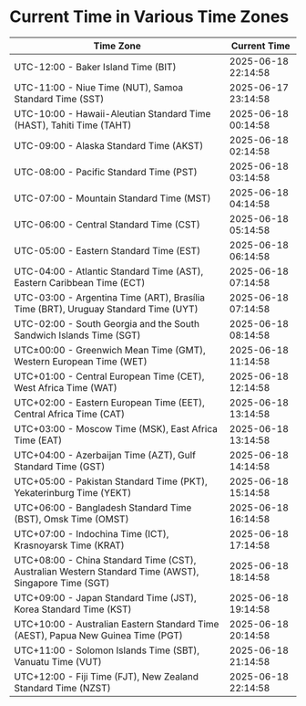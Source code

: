 # Current Time in Various Time Zones

| Time Zone | Current Time |
|-----------|--------------|
| UTC-12:00 - Baker Island Time (BIT) | 2025-06-18 22:14:58 |
| UTC-11:00 - Niue Time (NUT), Samoa Standard Time (SST) | 2025-06-17 23:14:58 |
| UTC-10:00 - Hawaii-Aleutian Standard Time (HAST), Tahiti Time (TAHT) | 2025-06-18 00:14:58 |
| UTC-09:00 - Alaska Standard Time (AKST) | 2025-06-18 02:14:58 |
| UTC-08:00 - Pacific Standard Time (PST) | 2025-06-18 03:14:58 |
| UTC-07:00 - Mountain Standard Time (MST) | 2025-06-18 04:14:58 |
| UTC-06:00 - Central Standard Time (CST) | 2025-06-18 05:14:58 |
| UTC-05:00 - Eastern Standard Time (EST) | 2025-06-18 06:14:58 |
| UTC-04:00 - Atlantic Standard Time (AST), Eastern Caribbean Time (ECT) | 2025-06-18 07:14:58 |
| UTC-03:00 - Argentina Time (ART), Brasília Time (BRT), Uruguay Standard Time (UYT) | 2025-06-18 07:14:58 |
| UTC-02:00 - South Georgia and the South Sandwich Islands Time (SGT) | 2025-06-18 08:14:58 |
| UTC±00:00 - Greenwich Mean Time (GMT), Western European Time (WET) | 2025-06-18 11:14:58 |
| UTC+01:00 - Central European Time (CET), West Africa Time (WAT) | 2025-06-18 12:14:58 |
| UTC+02:00 - Eastern European Time (EET), Central Africa Time (CAT) | 2025-06-18 13:14:58 |
| UTC+03:00 - Moscow Time (MSK), East Africa Time (EAT) | 2025-06-18 13:14:58 |
| UTC+04:00 - Azerbaijan Time (AZT), Gulf Standard Time (GST) | 2025-06-18 14:14:58 |
| UTC+05:00 - Pakistan Standard Time (PKT), Yekaterinburg Time (YEKT) | 2025-06-18 15:14:58 |
| UTC+06:00 - Bangladesh Standard Time (BST), Omsk Time (OMST) | 2025-06-18 16:14:58 |
| UTC+07:00 - Indochina Time (ICT), Krasnoyarsk Time (KRAT) | 2025-06-18 17:14:58 |
| UTC+08:00 - China Standard Time (CST), Australian Western Standard Time (AWST), Singapore Time (SGT) | 2025-06-18 18:14:58 |
| UTC+09:00 - Japan Standard Time (JST), Korea Standard Time (KST) | 2025-06-18 19:14:58 |
| UTC+10:00 - Australian Eastern Standard Time (AEST), Papua New Guinea Time (PGT) | 2025-06-18 20:14:58 |
| UTC+11:00 - Solomon Islands Time (SBT), Vanuatu Time (VUT) | 2025-06-18 21:14:58 |
| UTC+12:00 - Fiji Time (FJT), New Zealand Standard Time (NZST) | 2025-06-18 22:14:58 |
